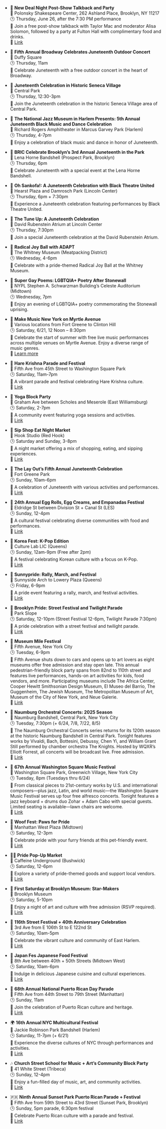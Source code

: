 - 🎉 **New Deal Night Post-Show Talkback and Party**  
  📍 Polonsky Shakespeare Center, 262 Ashland Place, Brooklyn, NY 11217  
  🕒 Thursday, June 26, after the 7:30 PM performance  
  📝 Join a free post-show talkback with Taylor Mac and moderator Alisa Solomon, followed by a party at Fulton Hall with complimentary food and drinks.  
  🔗 [Link](https://tfana.org)

- 🎉 **Fifth Annual Broadway Celebrates Juneteenth Outdoor Concert**  
  📍 Duffy Square  
  🕒 Thursday, 11am  
  📝 Celebrate Juneteenth with a free outdoor concert in the heart of Broadway.  
- 🎉 **Juneteenth Celebration in Historic Seneca Village**  
  📍 Central Park  
  🕒 Thursday, 12:30-3pm  
  📝 Join the Juneteenth celebration in the historic Seneca Village area of Central Park.  
- 🎉 **The National Jazz Museum in Harlem Presents: 5th Annual Juneteenth Black Music and Dance Celebration**  
  📍 Richard Rogers Amphitheater in Marcus Garvey Park (Harlem)  
  🕒 Thursday, 4-7pm  
  📝 Enjoy a celebration of black music and dance in honor of Juneteenth.  
- 🎉 **BRIC Celebrate Brooklyn’s 3rd Annual Juneteenth in the Park**  
  📍 Lena Horne Bandshell (Prospect Park, Brooklyn)  
  🕒 Thursday, 6pm  
  📝 Celebrate Juneteenth with a special event at the Lena Horne Bandshell.  
- 🎉 **Oh Sankofa!: A Juneteenth Celebration with Black Theatre United**  
  📍 Hearst Plaza and Damrosch Park (Lincoln Center)  
  🕒 Thursday, 6pm + 7:30pm  
  📝 Experience a Juneteenth celebration featuring performances by Black Theatre United.  
- 🎉 **The Tune Up: A Juneteenth Celebration**  
  📍 David Rubenstein Atrium at Lincoln Center  
  🕒 Thursday, 7:30pm  
  📝 Join a special Juneteenth celebration at the David Rubenstein Atrium.  
- 🎉 **Radical Joy Ball with ADAPT**  
  📍 The Whitney Museum (Meatpacking District)  
  🕒 Wednesday, 4-6pm  
  📝 Celebrate with a pride-themed Radical Joy Ball at the Whitney Museum.  
- 🎉 **Super Gay Poems: LGBTQIA+ Poetry After Stonewall**  
  📍 NYPL Stephen A. Schwarzman Building’s Celeste Auditorium (Midtown)  
  🕒 Wednesday, 7pm  
  📝 Enjoy an evening of LGBTQIA+ poetry commemorating the Stonewall uprising.  
- 🎉 **Make Music New York on Myrtle Avenue**  
  📍 Various locations from Fort Greene to Clinton Hill  
  🕒 Saturday, 6/21, 12 Noon – 8:30pm  
  📝 Celebrate the start of summer with free live music performances across multiple venues on Myrtle Avenue. Enjoy a diverse range of music genres.  
  🔗 [Learn more](https://...)

- 🎉 **Hare Krishna Parade and Festival**  
  📍 Fifth Ave from 45th Street to Washington Square Park  
  🕒 Saturday, 11am-7pm  
  📝 A vibrant parade and festival celebrating Hare Krishna culture.  
  🔗 [Link](https://...)

- 🎉 **Yoga Block Party**  
  📍 Graham Ave between Scholes and Meserole (East Williamsburg)  
  🕒 Saturday, 2-7pm  
  📝 A community event featuring yoga sessions and activities.  
  🔗 [Link](https://...)

- 🎉 **Sip Shop Eat Night Market**  
  📍 Hook Studio (Red Hook)  
  🕒 Saturday and Sunday, 3-8pm  
  📝 A night market offering a mix of shopping, eating, and sipping experiences.  
  🔗 [Link](https://...)

- 🎉 **The Lay Out’s Fifth Annual Juneteenth Celebration**  
  📍 Fort Greene Park  
  🕒 Sunday, 10am-6pm  
  📝 A celebration of Juneteenth with various activities and performances.  
  🔗 [Link](https://...)

- 🎉 **24th Annual Egg Rolls, Egg Creams, and Empanadas Festival**  
  📍 Eldridge St between Division St + Canal St (LES)  
  🕒 Sunday, 12-4pm  
  📝 A cultural festival celebrating diverse communities with food and performances.  
  🔗 [Link](https://...)

- 🎉 **Korea Fest: K-Pop Edition**  
  📍 Culture Lab LIC (Queens)  
  🕒 Sunday, 12am-9pm (Free after 2pm)  
  📝 A festival celebrating Korean culture with a focus on K-Pop.  
  🔗 [Link](https://...)

- 🎉 **Sunnypride: Rally, March, and Festival**  
  📍 Sunnyside Arch to Lowery Plaza (Queens)  
  🕒 Friday, 6-9pm  
  📝 A pride event featuring a rally, march, and festival activities.  
  🔗 [Link](https://...)

- 🎉 **Brooklyn Pride: Street Festival and Twilight Parade**  
  📍 Park Slope  
  🕒 Saturday, 12-10pm (Street Festival 12-6pm, Twilight Parade 7:30pm)  
  📝 A pride celebration with a street festival and twilight parade.  
  🔗 [Link](https://...)

- 🎉 **Museum Mile Festival**  
  📍 Fifth Avenue, New York City  
  🕒 Tuesday, 6-9pm  
  📝 Fifth Avenue shuts down to cars and opens up to art lovers as eight museums offer free admission and stay open late. This annual pedestrian-friendly block party spans from 82nd to 110th street and features live performances, hands-on art activities for kids, food vendors, and more. Participating museums include The Africa Center, Cooper Hewitt Smithsonian Design Museum, El Museo del Barrio, The Guggenheim, The Jewish Museum, The Metropolitan Museum of Art, Museum of the City of New York, and Neue Galerie.  
  🔗 [Link](https://www.museummilefestival.org/)

- 🎉 **Naumburg Orchestral Concerts: 2025 Season**  
  📍 Naumburg Bandshell, Central Park, New York City  
  🕒 Tuesday, 7:30pm (+ 6/24, 7/8, 7/22, 8/5)  
  📝 The Naumburg Orchestral Concerts series returns for its 120th season at the historic Naumburg Bandshell in Central Park. Tonight features works by Vivaldi, Bach, Bottesini, Debussy, Chen Yi, and William Grant Still performed by chamber orchestra The Knights. Hosted by WQXR’s Elliott Forrest, all concerts will be broadcast live. Free admission.  
  🔗 [Link](https://www.naumburgconcerts.org/)

- 🎉 **67th Annual Washington Square Music Festival**  
  📍 Washington Square Park, Greenwich Village, New York City  
  🕒 Tuesday, 8pm (Tuesdays thru 6/24)  
  📝 From classical pieces to 21st-century works by U.S. and international composers—plus jazz, Latin, and world music—the Washington Square Music Festival serves up four free alfresco concerts. Tonight features a jazz keyboard + drums duo Zohar + Adam Cabo with special guests. Limited seating is available—lawn chairs are welcome.  
  🔗 [Link](https://www.washingtonsquaremusicfestival.org/)

- 🐾 **Woof Fest: Paws for Pride**  
  📍 Manhattan West Plaza (Midtown)  
  🕒 Saturday, 12-3pm  
  📝 Celebrate pride with your furry friends at this pet-friendly event.  
  🔗 [Link](https://...)

- 🏳️‍🌈 **Pride Pop-Up Market**  
  📍 Caffeine Underground (Bushwick)  
  🕒 Saturday, 12-6pm  
  📝 Explore a variety of pride-themed goods and support local vendors.  
  🔗 [Link](https://...)

- 🌟 **First Saturday at Brooklyn Museum: Star-Makers**  
  📍 Brooklyn Museum  
  🕒 Saturday, 5-10pm  
  📝 Enjoy a night of art and culture with free admission (RSVP required).  
  🔗 [Link](https://...)

- 🎨 **116th Street Festival + 40th Anniversary Celebration**  
  📍 3rd Ave from E 106th St to E 122nd St  
  🕒 Saturday, 10am-5pm  
  📝 Celebrate the vibrant culture and community of East Harlem.  
  🔗 [Link](https://...)

- 🍜 **Japan Fes Japanese Food Festival**  
  📍 8th Ave between 40th + 50th Streets (Midtown West)  
  🕒 Saturday, 10am-6pm  
  📝 Indulge in delicious Japanese cuisine and cultural experiences.  
  🔗 [Link](https://...)

- 🎉 **68th Annual National Puerto Rican Day Parade**  
  📍 Fifth Ave from 44th Street to 79th Street (Manhattan)  
  🕒 Sunday, 11am  
  📝 Join the celebration of Puerto Rican culture and heritage.  
  🔗 [Link](https://...)

- 🌍 **16th Annual NYC Multicultural Festival**  
  📍 Jackie Robinson Park Bandshell (Harlem)  
  🕒 Saturday, 11-7pm (+ 6/21)  
  📝 Experience the diverse cultures of NYC through performances and activities.  
  🔗 [Link](https://...)

- 🎶 **Church Street School for Music + Art’s Community Block Party**  
  📍 41 White Street (Tribeca)  
  🕒 Sunday, 12-4pm  
  📝 Enjoy a fun-filled day of music, art, and community activities.  
  🔗 [Link](https://...)

- 🇵🇷 **Ninth Annual Sunset Park Puerto Rican Parade + Festival**  
  📍 Fifth Ave from 59th Street to 43rd Street (Sunset Park, Brooklyn)  
  🕒 Sunday, 5pm parade, 6:30pm festival  
  📝 Celebrate Puerto Rican culture with a parade and festival.  
  🔗 [Link](https://...)